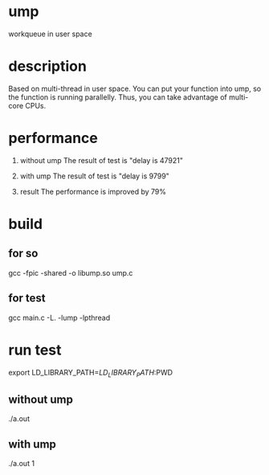 # ump
workqueue in user space

# description
Based on multi-thread in user space.
You can put your function into ump, so the function is running parallelly. 
Thus, you can take advantage of multi-core CPUs.

# performance
1. without ump
The result of test is "delay is 47921"

2. with ump
The result of test is "delay is 9799"

3. result
The performance is improved by 79%

# build
## for so
gcc -fpic -shared -o libump.so ump.c

## for test
gcc main.c -L. -lump -lpthread

# run test
export LD_LIBRARY_PATH=$LD_LIBRARY_PATH:$PWD

## without ump
./a.out

## with ump
./a.out 1

